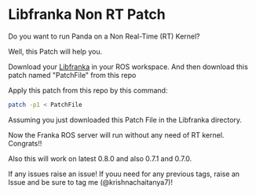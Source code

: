 # Libfranka Non RT Patch
Do you want to run Panda on a Non Real-Time (RT) Kernel? 

Well, this Patch will help you.

Download your [Libfranka](https://github.com/frankaemika/libfranka) in your ROS workspace. And then download this patch named "PatchFile" from this repo

Apply this patch from this repo by this command:

```bash
patch -p1 < PatchFile
```
Assuming you just downloaded this Patch File in the Libfranka directory. 

Now the Franka ROS server will run without any need of RT kernel. Congrats!!

Also this will work on latest 0.8.0 and also 0.7.1 and 0.7.0. 

If any issues raise an issue! If youu need for any previous tags, raise an Issue and be sure to tag me (@krishnachaitanya7)!